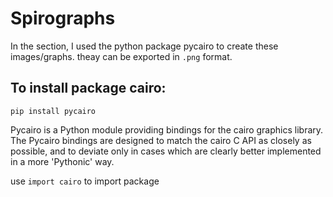 # Spirographs

In the section, I used the python package pycairo to create these images/graphs. theay can be exported in ```.png``` format.

## To install package cairo:

```pip install pycairo```

Pycairo is a Python module providing bindings for the cairo graphics library. The Pycairo bindings are designed to match the cairo C API as closely as possible, and to deviate only in cases which are clearly better implemented in a more 'Pythonic' way.

use ```import cairo``` to import package
